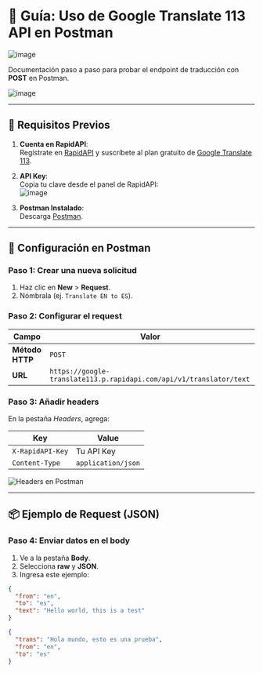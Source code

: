 # 🚀 Guía: Uso de Google Translate 113 API en Postman
![image](https://github.com/user-attachments/assets/6dec1e9e-d083-4718-8b1b-b52c8043add6)

Documentación paso a paso para probar el endpoint de traducción con **POST** en Postman.

![image](https://github.com/user-attachments/assets/2c3bd8dc-0cee-4605-ae3d-7db0a7f59ad6)


---

## 🔑 Requisitos Previos
1. **Cuenta en RapidAPI**:  
   Regístrate en [RapidAPI](https://rapidapi.com/auth/sign-up) y suscríbete al plan gratuito de [Google Translate 113](https://rapidapi.com/robust-api-robust-api-default/api/google-translate113).

2. **API Key**:  
   Copia tu clave desde el panel de RapidAPI:  
   ![image](https://github.com/user-attachments/assets/c54707e8-4b42-4671-8da3-405ade5f774a)


3. **Postman Instalado**:  
   Descarga [Postman](https://www.postman.com/downloads/).

---

## 📡 Configuración en Postman

### Paso 1: Crear una nueva solicitud
1. Haz clic en **New** > **Request**.
2. Nómbrala (ej. `Translate EN to ES`).

### Paso 2: Configurar el request
| Campo               | Valor |
|---------------------|-------|
| **Método HTTP**     | `POST` |
| **URL**             | `https://google-translate113.p.rapidapi.com/api/v1/translator/text` |

### Paso 3: Añadir headers
En la pestaña *Headers*, agrega:

| Key                | Value |
|--------------------|-------|
| `X-RapidAPI-Key`   | Tu API Key |
| `Content-Type`     | `application/json` |

![Headers en Postman](https://i.imgur.com/8mDfL3x.png)

---

## 📦 Ejemplo de Request (JSON)

### Paso 4: Enviar datos en el body
1. Ve a la pestaña **Body**.
2. Selecciona **raw** y **JSON**.
3. Ingresa este ejemplo:

```json
{
  "from": "en",
  "to": "es",
  "text": "Hello world, this is a test"
}

{
  "trans": "Hola mundo, esto es una prueba",
  "from": "en",
  "to": "es"
}
